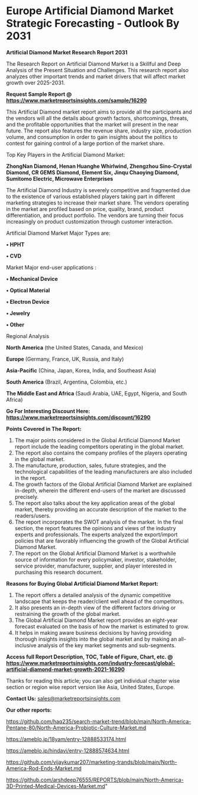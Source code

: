 # Europe Artificial Diamond Market Strategic Forecasting - Outlook By 2031

<strong>Artificial Diamond Market Research Report 2031</strong>

The Research Report on Artificial Diamond Market is a Skillful and Deep Analysis of the Present Situation and Challenges. This research report also analyzes other important trends and market drivers that will affect market growth over 2025-2031.

<strong>Request Sample Report @ <a href=https://www.marketreportsinsights.com/sample/16290>https://www.marketreportsinsights.com/sample/16290</a></strong>

This Artificial Diamond market report aims to provide all the participants and the vendors will all the details about growth factors, shortcomings, threats, and the profitable opportunities that the market will present in the near future. The report also features the revenue share, industry size, production volume, and consumption in order to gain insights about the politics to contest for gaining control of a large portion of the market share.

Top Key Players in the Artificial Diamond Market:

<strong>ZhongNan Diamond, Henan Huanghe Whirlwind, Zhengzhou Sino-Crystal Diamond, CR GEMS Diamond, Element Six, Jinqu Chaoying Diamond, Sumitomo Electric, Microwave Enterprises</strong>

The Artificial Diamond Industry is severely competitive and fragmented due to the existence of various established players taking part in different marketing strategies to increase their market share. The vendors operating in the market are profiled based on price, quality, brand, product differentiation, and product portfolio. The vendors are turning their focus increasingly on product customization through customer interaction.

Artificial Diamond Market Major Types are:

<strong>• HPHT

• CVD</strong>

Market Major end-user applications :

<strong>• Mechanical Device

• Optical Material

• Electron Device

• Jewelry

• Other</strong>

Regional Analysis

</u><strong><b>North America</b></strong> (the United States, Canada, and Mexico)

<strong><b>Europe </b></strong>(Germany, France, UK, Russia, and Italy)

<strong><b>Asia-Pacific</b></strong> (China, Japan, Korea, India, and Southeast Asia)

<strong><b>South America</b></strong> (Brazil, Argentina, Colombia, etc.)

<strong><b>The Middle East and Africa</b></strong> (Saudi Arabia, UAE, Egypt, Nigeria, and South Africa)

<strong>Go For Interesting Discount Here: <a href=https://www.marketreportsinsights.com/discount/16290>https://www.marketreportsinsights.com/discount/16290</a></strong>

<strong>Points Covered in The Report:</strong>
<ol>
  <li>The major points considered in the Global Artificial Diamond Market report include the leading competitors operating in the global market.</li>
  <li>The report also contains the company profiles of the players operating in the global market.</li>
  <li>The manufacture, production, sales, future strategies, and the technological capabilities of the leading manufacturers are also included in the report.</li>
  <li>The growth factors of the Global Artificial Diamond Market are explained in-depth, wherein the different end-users of the market are discussed precisely.</li>
  <li>The report also talks about the key application areas of the global market, thereby providing an accurate description of the market to the readers/users.</li>
  <li>The report incorporates the SWOT analysis of the market. In the final section, the report features the opinions and views of the industry experts and professionals. The experts analyzed the export/import policies that are favorably influencing the growth of the Global Artificial Diamond Market.</li>
  <li>The report on the Global Artificial Diamond Market is a worthwhile source of information for every policymaker, investor, stakeholder, service provider, manufacturer, supplier, and player interested in purchasing this research document.</li>
</ol>
<strong>Reasons for Buying Global Artificial Diamond Market Report:</strong>

<ol>
  <li>The report offers a detailed analysis of the dynamic competitive landscape that keeps the reader/client well ahead of the competitors.</li>
  <li>It also presents an in-depth view of the different factors driving or restraining the growth of the global market.</li>
  <li>The Global Artificial Diamond Market report provides an eight-year forecast evaluated on the basis of how the market is estimated to grow.</li>
  <li>It helps in making aware business decisions by having providing thorough insights insights into the global market and by making an all-inclusive analysis of the key market segments and sub-segments.</li>
</ol>
<strong>Access full Report Description, TOC, Table of Figure, Chart, etc. @ <a href=https://www.marketreportsinsights.com/industry-forecast/global-artificial-diamond-market-growth-2021-16290>https://www.marketreportsinsights.com/industry-forecast/global-artificial-diamond-market-growth-2021-16290</a></strong>


Thanks for reading this article; you can also get individual chapter wise section or region wise report version like Asia, United States, Europe.

<strong>Contact Us:</strong>
sales@marketreportsinsights.com

<strong>Our other reports:</strong>

<a href=https://github.com/haq235/search-market-trend/blob/main/North-America-Pentane-80/North-America-Probiotic-Culture-Market.md>https://github.com/haq235/search-market-trend/blob/main/North-America-Pentane-80/North-America-Probiotic-Culture-Market.md</a>

<a href=https://ameblo.jp/18yam/entry-12888533174.html>https://ameblo.jp/18yam/entry-12888533174.html</a>

<a href=https://ameblo.jp/hindavi/entry-12888574634.html>https://ameblo.jp/hindavi/entry-12888574634.html</a>

<a href=https://github.com/vijaykumar207/marketing-trands/blob/main/North-America-Rod-Ends-Market.md>https://github.com/vijaykumar207/marketing-trands/blob/main/North-America-Rod-Ends-Market.md</a>

<a href=https://github.com/arshdeep76555/REPORTS/blob/main/North-America-3D-Printed-Medical-Devices-Market.md>https://github.com/arshdeep76555/REPORTS/blob/main/North-America-3D-Printed-Medical-Devices-Market.md</a>"
